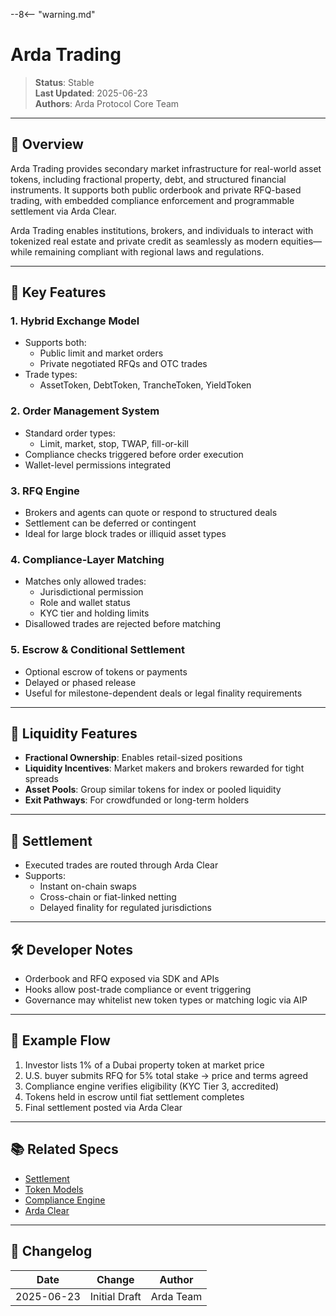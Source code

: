 --8<-- "warning.md"
# Arda Trading

> **Status**: Stable  
> **Last Updated**: 2025-06-23  
> **Authors**: Arda Protocol Core Team

---

## 🧭 Overview

Arda Trading provides secondary market infrastructure for real-world asset tokens, including fractional property, debt, and structured financial instruments. It supports both public orderbook and private RFQ-based trading, with embedded compliance enforcement and programmable settlement via Arda Clear.

Arda Trading enables institutions, brokers, and individuals to interact with tokenized real estate and private credit as seamlessly as modern equities—while remaining compliant with regional laws and regulations.

---

## 🧱 Key Features

### 1. **Hybrid Exchange Model**
- Supports both:
  - Public limit and market orders
  - Private negotiated RFQs and OTC trades
- Trade types:
  - AssetToken, DebtToken, TrancheToken, YieldToken

### 2. **Order Management System**
- Standard order types:
  - Limit, market, stop, TWAP, fill-or-kill
- Compliance checks triggered before order execution
- Wallet-level permissions integrated

### 3. **RFQ Engine**
- Brokers and agents can quote or respond to structured deals
- Settlement can be deferred or contingent
- Ideal for large block trades or illiquid asset types

### 4. **Compliance-Layer Matching**
- Matches only allowed trades:
  - Jurisdictional permission
  - Role and wallet status
  - KYC tier and holding limits
- Disallowed trades are rejected before matching

### 5. **Escrow & Conditional Settlement**
- Optional escrow of tokens or payments
- Delayed or phased release
- Useful for milestone-dependent deals or legal finality requirements

---

## 💸 Liquidity Features

- **Fractional Ownership**: Enables retail-sized positions
- **Liquidity Incentives**: Market makers and brokers rewarded for tight spreads
- **Asset Pools**: Group similar tokens for index or pooled liquidity
- **Exit Pathways**: For crowdfunded or long-term holders

---

## 🔗 Settlement

- Executed trades are routed through Arda Clear
- Supports:
  - Instant on-chain swaps
  - Cross-chain or fiat-linked netting
  - Delayed finality for regulated jurisdictions

---

## 🛠️ Developer Notes

- Orderbook and RFQ exposed via SDK and APIs
- Hooks allow post-trade compliance or event triggering
- Governance may whitelist new token types or matching logic via AIP

---

## 🧪 Example Flow

1. Investor lists 1% of a Dubai property token at market price
2. U.S. buyer submits RFQ for 5% total stake → price and terms agreed
3. Compliance engine verifies eligibility (KYC Tier 3, accredited)
4. Tokens held in escrow until fiat settlement completes
5. Final settlement posted via Arda Clear

---

## 📚 Related Specs

- [Settlement](../protocol/settlement.md)
- [Token Models](../protocol/token-models.md)
- [Compliance Engine](../protocol/compliance-engine.md)
- [Arda Clear](arda-core.md)

---

## 🧭 Changelog

| Date       | Change           | Author       |
|------------|------------------|--------------|
| 2025-06-23 | Initial Draft    | Arda Team    |
